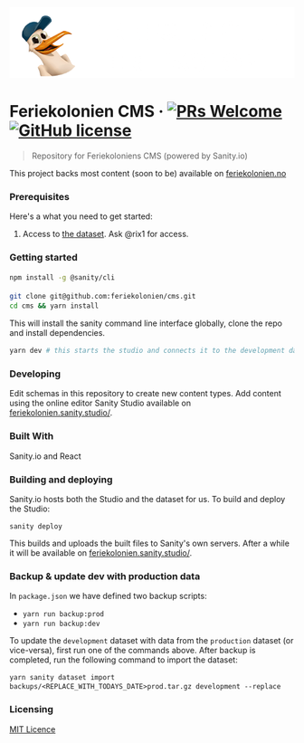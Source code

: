 ![Logo of the project](./static/logo-feriekolonien-white.png)

# Feriekolonien CMS &middot; [![PRs Welcome](https://img.shields.io/badge/PRs-welcome-brightgreen.svg?style=flat-square)](http://makeapullrequest.com) [![GitHub license](https://img.shields.io/badge/license-MIT-blue.svg?style=flat-square)](https://github.com/feriekolonien/cms/blob/master/LICENSE)

> Repository for Feriekoloniens CMS (powered by Sanity.io)

This project backs most content (soon to be) available on [feriekolonien.no](http://feriekolonien.no/)

### Prerequisites

Here's a what you need to get started:

1. Access to [the dataset](https://manage.sanity.io/). Ask @rix1 for access.

### Getting started

```sh
npm install -g @sanity/cli

git clone git@github.com:feriekolonien/cms.git
cd cms && yarn install
```

This will install the sanity command line interface globally, clone the repo and install dependencies.

```sh
yarn dev # this starts the studio and connects it to the development dataset
```

### Developing

Edit schemas in this repository to create new content types.
Add content using the online editor Sanity Studio available on [feriekolonien.sanity.studio/](https://feriekolonien.sanity.studio/).

### Built With

Sanity.io and React

### Building and deploying

Sanity.io hosts both the Studio and the dataset for us. To build and deploy the Studio:

```shell
sanity deploy
```

This builds and uploads the built files to Sanity's own servers. After a while it will be available on [feriekolonien.sanity.studio/](https://feriekolonien.sanity.studio/).

### Backup & update dev with production data

In `package.json` we have defined two backup scripts:

- `yarn run backup:prod`
- `yarn run backup:dev`

To update the `development` dataset with data from the `production` dataset (or
vice-versa), first run one of the commands above. After backup is completed, run
the following command to import the dataset:

```shell
yarn sanity dataset import backups/<REPLACE_WITH_TODAYS_DATE>prod.tar.gz development --replace
```

### Licensing

[MIT Licence](https://github.com/feriekolonien/cms/blob/master/LICENSE)

